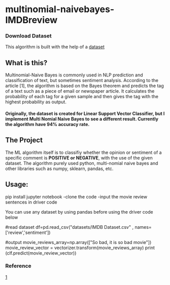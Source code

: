# multinomial-naivebayes-IMDBreview
 
### Download Dataset 
This algorithm is built with the help of a [dataset](https://www.kaggle.com/purvitsharma/imdb-sentiment-analysis-90-accuracy)

## What is this?
Multinomial-Naive Bayes is commonly used in NLP prediction and classification of text, but sometimes sentiment analysis. According to the article [1], the algorithm is based on the Bayes theorem and predicts the tag of a text such as a piece of email or newspaper article. It calculates the probability of each tag for a given sample and then gives the tag with the highest probability as output. 

#### Originally, the dataset is created for Linear Support Vector Classifier, but I implement Multi Nomial Naive Bayes to see a different result. Currently the algorithm have 94% accuracy rate.

## The Project
The ML algorithm itself is to classifiy whether the opinion or sentiment of a specific comment is **POSITIVE or NEGATIVE**, with the use of the given dataset. The algorithm purely used python, multi-nomial naive bayes and other libraries such as numpy, sklearn, pandas, etc.

## Usage:
pip install jupyter notebook
-clone the code
-input the movie review sentences in driver code

You can use any dataset by using pandas before using the driver code below

#read dataset
df=pd.read_csv("datasets/IMDB Dataset.csv" ,  names=['review','sentiment'])

#output
movie_reviews_array=np.array(["So bad, it is so bad movie"])
movie_review_vector = vectorizer.transform(movie_reviews_array)
print (clf.predict(movie_review_vector))

### Reference
[1](https://www.upgrad.com/blog/multinomial-naive-bayes-explained)


